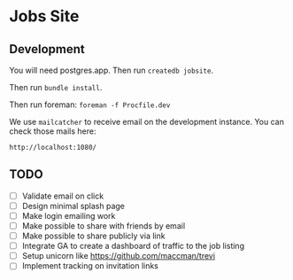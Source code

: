 # Jobs Site

## Development

You will need postgres.app. Then run `createdb jobsite`.

Then run `bundle install`. 

Then run foreman: `foreman -f Procfile.dev`

We use `mailcatcher` to receive email on the development instance. You can check those mails here:

`http://localhost:1080/`

## TODO

- [ ] Validate email on click
- [ ] Design minimal splash page
- [ ] Make login emailing work
- [ ] Make possible to share with friends by email
- [ ] Make possible to share publicly via link
- [ ] Integrate GA to create a dashboard of traffic to the job listing
- [ ] Setup unicorn like https://github.com/maccman/trevi
- [ ] Implement tracking on invitation links